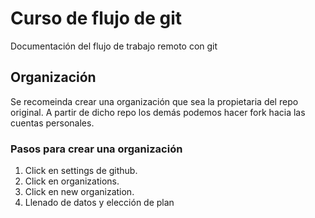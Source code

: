 # Curso de flujo de git

Documentación del flujo de trabajo remoto con git

## Organización

Se recomeinda crear una organización que sea la propietaria del repo original. A partir de dicho repo los demás podemos hacer fork hacia las cuentas personales.

### Pasos para crear una organización
1. Click en settings de github.
2. Click en organizations.
3. Click en new organization.
5. Llenado de datos y elección de plan